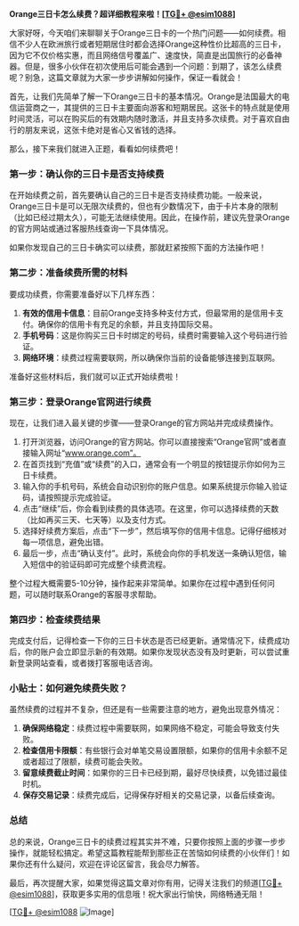 **Orange三日卡怎么续费？超详细教程来啦！[[TG💪+ @esim1088](https://t.me/s/esim1088)]**

大家好呀，今天咱们来聊聊关于Orange三日卡的一个热门问题——如何续费。相信不少人在欧洲旅行或者短期居住时都会选择Orange这种性价比超高的三日卡，因为它不仅价格实惠，而且网络信号覆盖广、速度快，简直是出国旅行的必备神器。但是，很多小伙伴在初次使用后可能会遇到一个问题：到期了，该怎么续费呢？别急，这篇文章就为大家一步步讲解如何操作，保证一看就会！

首先，让我们先简单了解一下Orange三日卡的基本情况。Orange是法国最大的电信运营商之一，其提供的三日卡主要面向游客和短期居民。这张卡的特点就是使用时间灵活，可以在购买后的有效期内随时激活，并且支持多次续费。对于喜欢自由行的朋友来说，这张卡绝对是省心又省钱的选择。

那么，接下来我们就进入正题，看看如何续费吧！

### **第一步：确认你的三日卡是否支持续费**
在开始续费之前，首先要确认自己的三日卡是否支持续费功能。一般来说，Orange三日卡是可以无限次续费的，但也有少数情况下，由于卡片本身的限制（比如已经过期太久），可能无法继续使用。因此，在操作前，建议先登录Orange的官方网站或通过客服热线查询一下具体情况。

如果你发现自己的三日卡确实可以续费，那就赶紧按照下面的方法操作吧！

### **第二步：准备续费所需的材料**
要成功续费，你需要准备好以下几样东西：
1. **有效的信用卡信息**：目前Orange支持多种支付方式，但最常用的是信用卡支付。确保你的信用卡有充足的余额，并且支持国际交易。
2. **手机号码**：这是你购买三日卡时绑定的号码，续费时需要输入这个号码进行验证。
3. **网络环境**：续费过程需要联网，所以确保你当前的设备能够连接到互联网。

准备好这些材料后，我们就可以正式开始续费啦！

### **第三步：登录Orange官网进行续费**
现在，让我们进入最关键的步骤——登录Orange的官方网站并完成续费操作。

1. 打开浏览器，访问Orange的官方网站。你可以直接搜索“Orange官网”或者直接输入网址“www.orange.com”。
2. 在首页找到“充值”或“续费”的入口，通常会有一个明显的按钮提示你如何为三日卡续费。
3. 输入你的手机号码，系统会自动识别你的账户信息。如果系统提示你输入验证码，请按照提示完成验证。
4. 点击“继续”后，你会看到续费的具体选项。在这里，你可以选择续费的天数（比如再买三天、七天等）以及支付方式。
5. 选择好续费方案后，点击“下一步”，然后填写你的信用卡信息。记得仔细核对每一项信息，避免出错。
6. 最后一步，点击“确认支付”。此时，系统会向你的手机发送一条确认短信，输入短信中的验证码即可完成整个续费流程。

整个过程大概需要5-10分钟，操作起来非常简单。如果你在过程中遇到任何问题，可以随时联系Orange的客服寻求帮助。

### **第四步：检查续费结果**
完成支付后，记得检查一下你的三日卡状态是否已经更新。通常情况下，续费成功后，你的账户会立即显示新的有效期。如果你发现状态没有及时更新，可以尝试重新登录网站查看，或者拨打客服电话咨询。

### **小贴士：如何避免续费失败？**
虽然续费的过程并不复杂，但还是有一些需要注意的地方，避免出现意外情况：

1. **确保网络稳定**：续费过程中需要联网，如果网络不稳定，可能会导致支付失败。
2. **检查信用卡限额**：有些银行会对单笔交易设置限额，如果你的信用卡余额不足或者超过了限额，续费可能会失败。
3. **留意续费截止时间**：如果你的三日卡已经到期，最好尽快续费，以免错过最佳时机。
4. **保存交易记录**：续费完成后，记得保存好相关的交易记录，以备后续查询。

### **总结**
总的来说，Orange三日卡的续费过程其实并不难，只要你按照上面的步骤一步步操作，就能轻松搞定。希望这篇教程能帮到那些正在苦恼如何续费的小伙伴们！如果你还有什么疑问，欢迎在评论区留言，我会尽力解答。

最后，再次提醒大家，如果觉得这篇文章对你有用，记得关注我们的频道[[TG💪+ @esim1088](https://t.me/s/esim1088)]，获取更多实用的信息哦！祝大家出行愉快，网络畅通无阻！

[[TG💪+ @esim1088](https://t.me/s/esim1088) ![Image](https://i.postimg.cc/4NQfJmqS/Snipaste-2025-05-13-00-14-12.png)]